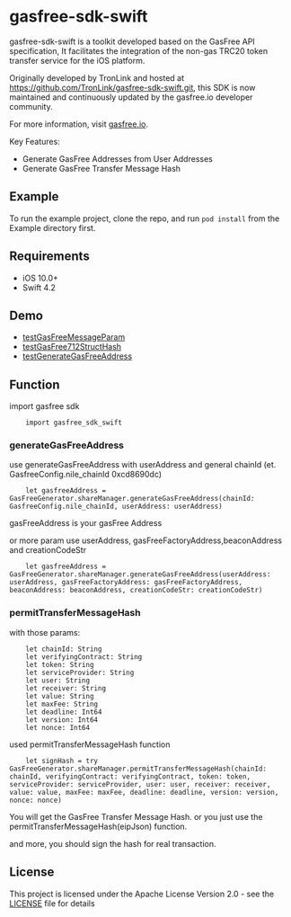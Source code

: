 # gasfree-sdk-swift

gasfree-sdk-swift is a toolkit developed based on the GasFree API specification,
It facilitates the integration of the non-gas TRC20 token transfer service for the iOS platform.

Originally developed by TronLink and hosted at https://github.com/TronLink/gasfree-sdk-swift.git, this SDK is now maintained and continuously updated by the gasfree.io developer community.

For more information, visit [gasfree.io](https://gasfree.io).

Key Features:
- Generate GasFree Addresses from User Addresses
- Generate GasFree Transfer Message Hash

## Example

To run the example project, clone the repo, and run `pod install` from the Example directory first.

## Requirements

- iOS 10.0+
- Swift 4.2

## Demo

- [testGasFreeMessageParam](./Example/Tests/Tests.swift)
- [testGasFree712StructHash](./Example/Tests/Tests.swift)
- [testGenerateGasFreeAddress](./Example/Tests/Tests.swift)

## Function 
import gasfree sdk 
```
    import gasfree_sdk_swift
```
### generateGasFreeAddress

use generateGasFreeAddress with userAddress and general chainId (et. GasfreeConfig.nile_chainId 0xcd8690dc)
```
    let gasfreeAddress = GasFreeGenerator.shareManager.generateGasFreeAddress(chainId: GasfreeConfig.nile_chainId, userAddress: userAddress)
```
gasFreeAddress is your gasFree Address

or more param
use userAddress, gasFreeFactoryAddress,beaconAddress and creationCodeStr
```
    let gasfreeAddress = GasFreeGenerator.shareManager.generateGasFreeAddress(userAddress: userAddress, gasFreeFactoryAddress: gasFreeFactoryAddress, beaconAddress: beaconAddress, creationCodeStr: creationCodeStr)
```

### permitTransferMessageHash

with those params:
```
    let chainId: String 
    let verifyingContract: String 
    let token: String 
    let serviceProvider: String 
    let user: String 
    let receiver: String  
    let value: String  
    let maxFee: String  
    let deadline: Int64 
    let version: Int64 
    let nonce: Int64 
```
used permitTransferMessageHash function
```
    let signHash = try GasFreeGenerator.shareManager.permitTransferMessageHash(chainId: chainId, verifyingContract: verifyingContract, token: token, serviceProvider: serviceProvider, user: user, receiver: receiver, value: value, maxFee: maxFee, deadline: deadline, version: version, nonce: nonce)
```
You will get the GasFree Transfer Message Hash.
or you just use the permitTransferMessageHash(eipJson) function.

and more, you should sign the hash for real transaction.

## License
This project is licensed under the Apache License Version 2.0 - see the [LICENSE](LICENSE) file for details


